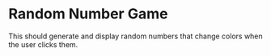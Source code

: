 # Random Number Game
 This should generate and display random numbers that change colors when the user clicks them.
